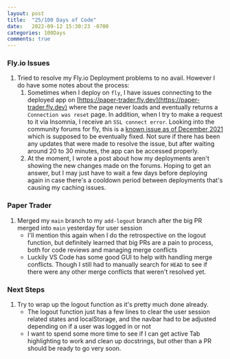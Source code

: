```yaml
---
layout: post
title:  "25/100 Days of Code"
date:   2022-09-12 15:30:23 -0700
categories: 100Days
comments: true
---
```


### Fly.io Issues

1. Tried to resolve my Fly.io Deployment problems to no avail. However I do have some notes about the process:
    1. Sometimes when I deploy on `fly`, I have issues connecting to the deployed app on [https://paper-trader.fly.dev](https://paper-trader.fly.dev) where the page never loads and eventually returns a `Connection was reset` page. In addition, when I try to make a request to it via Insomnia, I receive an `SSL connect error`. Looking into the community forums for fly, this is a [known issue as of December 2021](https://community.fly.io/t/connection-reset/3467) which is supposed to be eventually fixed. Not sure if there has been any updates that were made to resolve the issue, but after waiting around 20 to 30 minutes, the app can be accessed properly.
    2. At the moment, I wrote a post about how my deployments aren't showing the new changes made on the forums. Hoping to get an answer, but I may just have to wait a few days before deploying again in case there's a cooldown period between deployments that's causing my caching issues.

### Paper Trader

1. Merged my `main` branch to my `add-logout` branch after the big PR merged into `main` yesterday for user session
    - I'll mention this again when I do the retrospective on the logout function, but definitely learned that big PRs are a pain to process, both for code reviews and managing merge conflicts
    - Luckily VS Code has some good GUI to help with handling merge conflicts. Though I still had to manually search for `HEAD` to see if there were any other merge conflicts that weren't resolved yet.

### Next Steps
1. Try to wrap up the logout function as it's pretty much done already. 
    - The logout function just has a few lines to clear the user session related states and localStorage, and the navbar had to be adjusted depending on if a user was logged in or not
    - I want to spend some more time to see if I can get active Tab highlighting to work and clean up docstrings, but other than a PR should be ready to go very soon.
